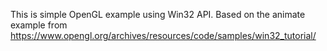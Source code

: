 This is simple OpenGL example using Win32 API. Based on the animate example from https://www.opengl.org/archives/resources/code/samples/win32_tutorial/